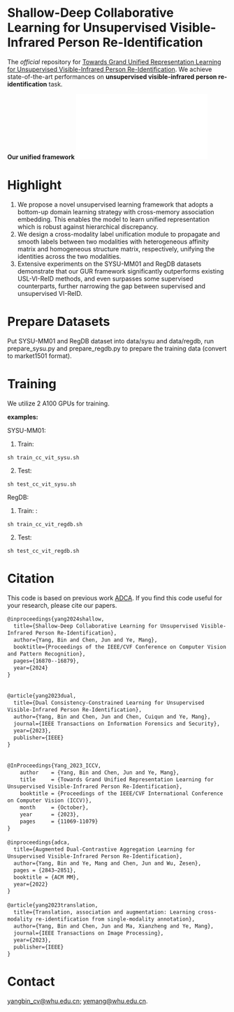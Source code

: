 # Shallow-Deep Collaborative Learning for Unsupervised Visible-Infrared Person Re-Identification

The *official* repository for [Towards Grand Unified Representation Learning for Unsupervised Visible-Infrared Person Re-Identification](https://openaccess.thecvf.com/content/CVPR2024/papers/Yang_Shallow-Deep_Collaborative_Learning_for_Unsupervised_Visible-Infrared_Person_Re-Identification_CVPR_2024_paper.pdf). We achieve state-of-the-art performances on **unsupervised visible-infrared person re-identification** task.

**Our unified framework**
![framework](figs/overview.pdf)

# Highlight

1. We propose a novel unsupervised learning framework that adopts a bottom-up domain learning strategy with cross-memory association embedding. This enables the model to learn unified representation which is robust against hierarchical discrepancy.
2. We design a cross-modality label unification module to propagate and smooth labels between two modalities with heterogeneous affinity matrix and homogeneous structure matrix, respectively, unifying the identities across the two modalities.
3. Extensive experiments on the SYSU-MM01 and RegDB datasets demonstrate that our GUR framework significantly outperforms existing USL-VI-ReID methods, and even surpasses some supervised counterparts, further narrowing the gap between supervised and unsupervised VI-ReID. 

# Prepare Datasets
Put SYSU-MM01 and RegDB dataset into data/sysu and data/regdb, run prepare\_sysu.py and prepare\_regdb.py to prepare the training data (convert to market1501 format).

# Training

We utilize 2 A100 GPUs for training.

**examples:**

SYSU-MM01:

1. Train:
```shell
sh train_cc_vit_sysu.sh
```


2. Test:
```shell
sh test_cc_vit_sysu.sh
```

RegDB:

1. Train:
:
```shell
sh train_cc_vit_regdb.sh
```

2. Test:
```shell
sh test_cc_vit_regdb.sh
```


# Citation
This code is based on previous work [ADCA](https://github.com/yangbincv/ADCA.). 
If you find this code useful for your research, please cite our papers.

```
@inproceedings{yang2024shallow,
  title={Shallow-Deep Collaborative Learning for Unsupervised Visible-Infrared Person Re-Identification},
  author={Yang, Bin and Chen, Jun and Ye, Mang},
  booktitle={Proceedings of the IEEE/CVF Conference on Computer Vision and Pattern Recognition},
  pages={16870--16879},
  year={2024}
}


@article{yang2023dual,
  title={Dual Consistency-Constrained Learning for Unsupervised Visible-Infrared Person Re-Identification},
  author={Yang, Bin and Chen, Jun and Chen, Cuiqun and Ye, Mang},
  journal={IEEE Transactions on Information Forensics and Security},
  year={2023},
  publisher={IEEE}
}


@InProceedings{Yang_2023_ICCV,
    author    = {Yang, Bin and Chen, Jun and Ye, Mang},
    title     = {Towards Grand Unified Representation Learning for Unsupervised Visible-Infrared Person Re-Identification},
    booktitle = {Proceedings of the IEEE/CVF International Conference on Computer Vision (ICCV)},
    month     = {October},
    year      = {2023},
    pages     = {11069-11079}
}

@inproceedings{adca,
  title={Augmented Dual-Contrastive Aggregation Learning for Unsupervised Visible-Infrared Person Re-Identification},
  author={Yang, Bin and Ye, Mang and Chen, Jun and Wu, Zesen},
  pages = {2843–2851},
  booktitle = {ACM MM},
  year={2022}
}

@article{yang2023translation,
  title={Translation, association and augmentation: Learning cross-modality re-identification from single-modality annotation},
  author={Yang, Bin and Chen, Jun and Ma, Xianzheng and Ye, Mang},
  journal={IEEE Transactions on Image Processing},
  year={2023},
  publisher={IEEE}
}

```

# Contact
yangbin_cv@whu.edu.cn; yemang@whu.edu.cn.



